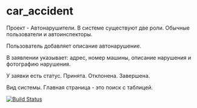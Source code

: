 # car_accident
Проект - Автонарушители.
В системе существуют две роли. Обычные пользователи и автоинспекторы.

Пользователь добавляет описание автонарушение. 

В заявлении указывает: адрес, номер машины, описание нарушения и фотографию нарушения.

У заявки есть статус. Принята. Отклонена. Завершена.

Вид системы. Главная страница - это поиск с таблицей.

[![Build Status](https://www.travis-ci.com/KirillReal/job4j_car_accident.svg?branch=master)](https://www.travis-ci.com/KirillReal/job4j_car_accident)
